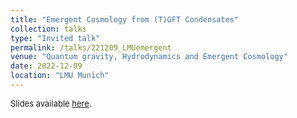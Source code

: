 ```yaml
---
title: "Emergent Cosmology from (T)GFT Condensates"
collection: talks
type: "Invited talk"
permalink: /talks/221209_LMUemergent
venue: "Quantum gravity, Hydrodynamics and Emergent Cosmology"
date: 2022-12-09
location: "LMU Munich"
---
```


<span style="font-size: small">Slides available [here](http://marchetti-luca.github.io/files/221209_LMUemergent_slides.pdf).</span>
